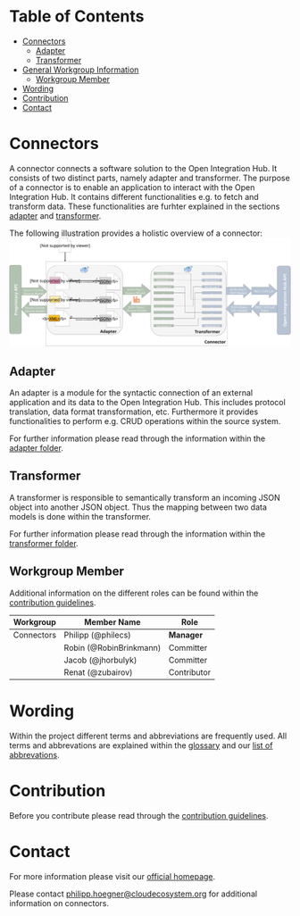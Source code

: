 # Table of Contents
<!-- TOC depthFrom:1 depthTo:6 withLinks:1 updateOnSave:1 orderedList:0 -->

- [Connectors](#connectors)
	- [Adapter](#adapter)
	- [Transformer](#transformer)
- [General Workgroup Information](#general-workgroup-information)
	- [Workgroup Member](#workgroup-member)
- [Wording](#wording)
- [Contribution](#contribution)
- [Contact](#contact)

<!-- /TOC -->

# Connectors
A connector connects a software solution to the Open Integration Hub. It consists of two distinct parts, namely adapter and transformer. The purpose of a connector is to enable an application to interact with the Open Integration Hub. It contains different functionalities e.g. to fetch and transform data. These functionalities are furhter explained in the sections [adapter](#adapter) and [transformer](#transformer).

The following illustration provides a holistic overview of a connector:
![Connector](Assets/ConnectorsV2.svg)

## Adapter
An adapter is a module for the syntactic connection of an external application and its data to the Open Integration Hub. This includes protocol translation, data format transformation, etc.
Furthermore it provides functionalities to perform e.g. CRUD operations within the source system.

For further information please read through the information within the [adapter folder](/Adapters).

## Transformer
A transformer is responsible to semantically transform an incoming JSON object into another JSON object. Thus the mapping between two data models is done within the transformer.

For further information please read through the information within the [transformer folder](/Transformer).

## Workgroup Member

Additional information on the different roles can be found within the [contribution guidelines](/CONTRIBUTING.md).

| Workgroup  | Member Name | Role |
| ------------- | ------------- | ------------- |
| Connectors  | Philipp (@philecs)  | **Manager**  |
|  | Robin (@RobinBrinkmann)  | Committer   |
|  | Jacob (@jhorbulyk) | Committer   |
|  | Renat (@zubairov) | Contributor   |

# Wording
Within the project different terms and abbreviations are frequently used. All terms and abbrevations are explained within the [glossary](https://github.com/openintegrationhub/Connectors/wiki/Glossary) and our [list of abbrevations](https://github.com/openintegrationhub/Connectors/wiki/Abbreviations).

# Contribution
Before you contribute please read through the [contribution guidelines](/CONTRIBUTING.md).


# Contact
For more information please visit our [official homepage](http://www.openintegrationhub.de/connect.html).

Please contact philipp.hoegner@cloudecosystem.org for additional information on connectors.
